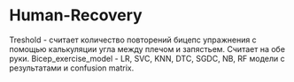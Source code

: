 # Human-Recovery
Treshold - считает количество повторений бицепс упражнения с помощью калькуляции угла между плечом и запястьем. Считает на обе руки. 
Bicep_exercise_model - LR, SVC, KNN, DTC, SGDC, NB, RF модели с результатами и confusion matrix. 
